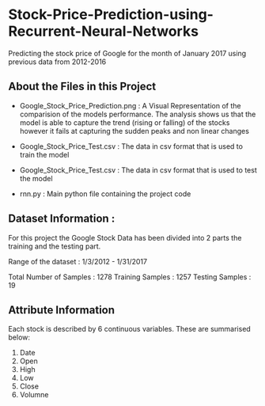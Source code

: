 # Stock-Price-Prediction-using-Recurrent-Neural-Networks
Predicting the stock price of Google for the month of January 2017 using previous data from 2012-2016

## About the Files in this Project

- Google_Stock_Price_Prediction.png : A Visual Representation of the comparision of the models performance. The analysis shows us
  that the model is able to capture the trend (rising or falling) of the stocks however it fails at capturing the sudden peaks and
  non linear changes

- Google_Stock_Price_Test.csv : The data in csv format that is used to train the model

- Google_Stock_Price_Test.csv : The data in csv format that is used to test the model

- rnn.py : Main python file containing the project code

 
## Dataset Information :

For this project the Google Stock Data has been divided into 2 parts the training and the testing part.

Range of the dataset : 1/3/2012 - 1/31/2017

Total Number of Samples : 1278
Training Samples : 1257
Testing Samples : 19

## Attribute Information 

Each stock is described by 6 continuous variables. These are summarised below: 

1. Date 
2. Open 
3. High 
4. Low
5. Close
6. Volumne 
